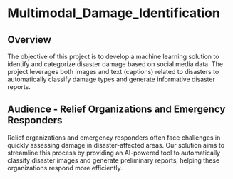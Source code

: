 # Multimodal_Damage_Identification

## Overview
The objective of this project is to develop a machine learning solution to identify and categorize disaster damage based on social media data. The project leverages both images and text (captions) related to disasters to automatically classify damage types and generate informative disaster reports.

## Audience - Relief Organizations and Emergency Responders
Relief organizations and emergency responders often face challenges in quickly assessing damage in disaster-affected areas. Our solution aims to streamline this process by providing an AI-powered tool to automatically classify disaster images and generate preliminary reports, helping these organizations respond more efficiently.
